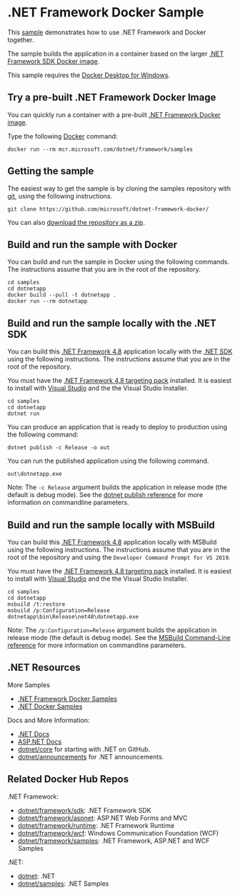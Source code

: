 # .NET Framework Docker Sample

This [sample](Dockerfile) demonstrates how to use .NET Framework and Docker together.

The sample builds the application in a container based on the larger [.NET Framework SDK Docker image](../../README.sdk.md).

This sample requires the [Docker Desktop for Windows](https://docs.docker.com/desktop/install/windows-install/).

## Try a pre-built .NET Framework Docker Image

You can quickly run a container with a pre-built [.NET Framework Docker image](../../README.samples.md).

Type the following [Docker](https://www.docker.com/products/docker) command:

```console
docker run --rm mcr.microsoft.com/dotnet/framework/samples
```

## Getting the sample

The easiest way to get the sample is by cloning the samples repository with [git](https://git-scm.com/downloads), using the following instructions.

```console
git clone https://github.com/microsoft/dotnet-framework-docker/
```

You can also [download the repository as a zip](https://github.com/microsoft/dotnet-framework-docker/archive/main.zip).

## Build and run the sample with Docker

You can build and run the sample in Docker using the following commands. The instructions assume that you are in the root of the repository.

```console
cd samples
cd dotnetapp
docker build --pull -t dotnetapp .
docker run --rm dotnetapp
```

## Build and run the sample locally with the .NET SDK

You can build this [.NET Framework 4.8](https://www.microsoft.com/net/download/dotnet-framework-runtime/net48) application locally with the [.NET SDK](https://dotnet.microsoft.com/download) using the following instructions. The instructions assume that you are in the root of the repository.

You must have the [.NET Framework 4.8 targeting pack](http://go.microsoft.com/fwlink/?LinkId=2085167) installed. It is easiest to install with [Visual Studio](https://visualstudio.microsoft.com/vs/) and the the Visual Studio Installer.

```console
cd samples
cd dotnetapp
dotnet run
```

You can produce an application that is ready to deploy to production using the following command:

```console
dotnet publish -c Release -o out
```

You can run the published application using the following command.

```console
out\dotnetapp.exe
```

Note: The `-c Release` argument builds the application in release mode (the default is debug mode). See the [dotnet publish reference](https://docs.microsoft.com/dotnet/core/tools/dotnet-publish) for more information on commandline parameters.

## Build and run the sample locally with MSBuild

You can build this [.NET Framework 4.8](https://www.microsoft.com/net/download/dotnet-framework-runtime/net48) application locally with MSBuild using the following instructions. The instructions assume that you are in the root of the repository and using the `Developer Command Prompt for VS 2019`.

You must have the [.NET Framework 4.8 targeting pack](https://go.microsoft.com/fwlink/?LinkId=2085167) installed. It is easiest to install with [Visual Studio](https://visualstudio.microsoft.com/vs/) and the the Visual Studio Installer.

```console
cd samples
cd dotnetapp
msbuild /t:restore
msbuild /p:Configuration=Release
dotnetapp\bin\Release\net48\dotnetapp.exe
```

Note: The `/p:Configuration=Release` argument builds the application in release mode (the default is debug mode). See the [MSBuild Command-Line reference](https://msdn.microsoft.com/library/ms164311.aspx) for more information on commandline parameters.

## .NET Resources

More Samples

* [.NET Framework Docker Samples](../README.md)
* [.NET Docker Samples](https://github.com/dotnet/dotnet-docker/blob/main/samples/README.md)

Docs and More Information:

* [.NET Docs](https://docs.microsoft.com/dotnet/)
* [ASP.NET Docs](https://docs.microsoft.com/aspnet/)
* [dotnet/core](https://github.com/dotnet/core) for starting with .NET on GitHub.
* [dotnet/announcements](https://github.com/dotnet/announcements/issues) for .NET announcements.

## Related Docker Hub Repos

.NET Framework:

* [dotnet/framework/sdk](../../README.sdk.md): .NET Framework SDK
* [dotnet/framework/aspnet](../../README.aspnet.md): ASP.NET Web Forms and MVC
* [dotnet/framework/runtime](../../README.runtime.md): .NET Framework Runtime
* [dotnet/framework/wcf](../../README.wcf.md): Windows Communication Foundation (WCF)
* [dotnet/framework/samples](../../README.samples.md): .NET Framework, ASP.NET and WCF Samples

.NET:

* [dotnet](https://github.com/dotnet/dotnet-docker/blob/main/README.md): .NET
* [dotnet/samples](https://github.com/dotnet/dotnet-docker/blob/main/README.samples.md): .NET Samples
